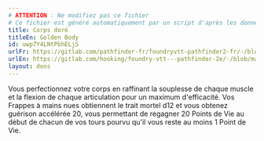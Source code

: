 ```yaml
---
# ATTENTION : Ne modifiez pas ce fichier
# Ce fichier est généré automatiquement par un script d'après les données du module Foundry VTT officiel et de sa traduction
title: Corps doré
titleEn: Golden Body
id: uwp7Y4LNtPbhELjS
urlFr: https://gitlab.com/pathfinder-fr/foundryvtt-pathfinder2-fr/-/blob/master/data/feats/uwp7Y4LNtPbhELjS.htm
urlEn: https://gitlab.com/hooking/foundry-vtt---pathfinder-2e/-/blob/master/packs/data/feats.db/golden-body.json
layout: dons
---
```

Vous perfectionnez votre corps en raffinant la souplesse de chaque muscle et la flexion de chaque articulation pour un maximum d'efficacité. Vos Frappes à mains nues obtiennent le trait mortel d12 et vous obtenez guérison accélérée 20, vous permettant de regagner 20 Points de Vie au début de chacun de vos tours pourvu qu'il vous reste au moins 1 Point de Vie.
